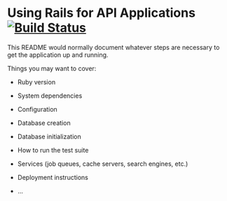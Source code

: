 # Using Rails for API Applications [![Build Status](https://travis-ci.org/doamaral/apirails.svg?branch=master)](https://travis-ci.org/doamaral/apirails)

This README would normally document whatever steps are necessary to get the
application up and running.

Things you may want to cover:

* Ruby version

* System dependencies

* Configuration

* Database creation

* Database initialization

* How to run the test suite

* Services (job queues, cache servers, search engines, etc.)

* Deployment instructions

* ...

